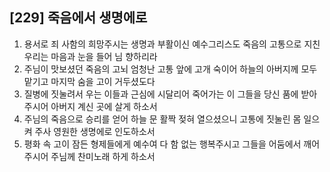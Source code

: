 ## [229] 죽음에서 생명에로

1) 용서로 죄 사함의 희망주시는 생명과 부활이신 예수그리스도 죽음의 고통으로 지친 우리는 마음과 눈을 들어 님 향하리라  
2) 주님이 맛보셨던 죽음의 고뇌 엄청난 고통 앞에 고개 숙이어 하늘의 아버지께 모두 맡기고 마지막 숨을 고이 거두셨도다  
3) 질병에 짓눌려서 우는 이들과 근심에 시달리어 죽어가는 이 그들을 당신 품에 받아주시어 아버지 계신 곳에 살게 하소서  
4) 주님의 죽음으로 승리를 얻어 하늘 문 활짝 젖혀 열으셨으니 고통에 짓눌린 몸 일으켜 주사 영원한 생명에로 인도하소서  
5) 평화 속 고이 잠든 형제들에게 예수여 다 함 없는 행복주시고 그들을 어둠에서 깨어주시어 주님께 찬미노래 하게 하소서

